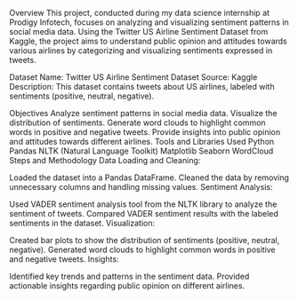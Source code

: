 Overview
This project, conducted during my data science internship at Prodigy Infotech, focuses on analyzing and visualizing sentiment patterns in social media data. Using the Twitter US Airline Sentiment Dataset from Kaggle, the project aims to understand public opinion and attitudes towards various airlines by categorizing and visualizing sentiments expressed in tweets.

Dataset
Name: Twitter US Airline Sentiment Dataset
Source: Kaggle
Description: This dataset contains tweets about US airlines, labeled with sentiments (positive, neutral, negative).

Objectives
Analyze sentiment patterns in social media data.
Visualize the distribution of sentiments.
Generate word clouds to highlight common words in positive and negative tweets.
Provide insights into public opinion and attitudes towards different airlines.
Tools and Libraries Used
Python
Pandas
NLTK (Natural Language Toolkit)
Matplotlib
Seaborn
WordCloud
Steps and Methodology
Data Loading and Cleaning:

Loaded the dataset into a Pandas DataFrame.
Cleaned the data by removing unnecessary columns and handling missing values.
Sentiment Analysis:

Used VADER sentiment analysis tool from the NLTK library to analyze the sentiment of tweets.
Compared VADER sentiment results with the labeled sentiments in the dataset.
Visualization:

Created bar plots to show the distribution of sentiments (positive, neutral, negative).
Generated word clouds to highlight common words in positive and negative tweets.
Insights:

Identified key trends and patterns in the sentiment data.
Provided actionable insights regarding public opinion on different airlines.
